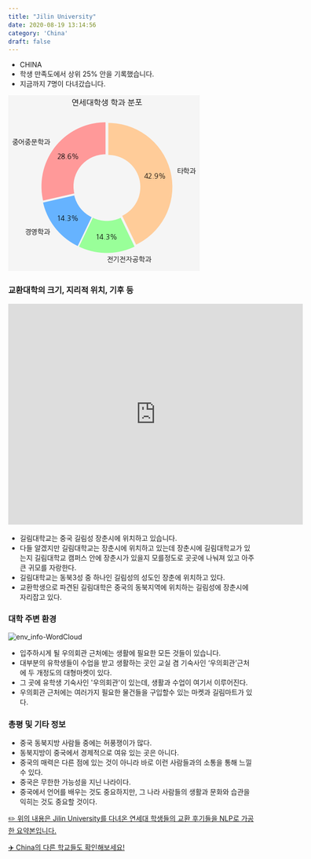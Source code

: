 ```yaml
---
title: "Jilin University"
date: 2020-08-19 13:14:56
category: 'China'
draft: false
---
```



* CHINA
* 학생 만족도에서 상위 25% 안을 기록했습니다.
* 지금까지 7명이 다녀갔습니다. 

![department-info](../plots/CN000006.png)
### 교환대학의 크기, 지리적 위치, 기후 등
<iframe
width="600"
height="450"
frameborder="0" style="border:0"
src="https://www.google.com/maps/embed/v1/place?key=AIzaSyC9e1AME-pVmWC4hBpFdu5S4dKzyepa3HQ&q=Jilin+University&center=43.82572,125.28501609999998&zoom=14" allowfullscreen>
</iframe>

* 길림대학교는 중국 길림성 장춘시에 위치하고 있습니다.
* 다들 알겠지만 길림대학교는 장춘시에 위치하고 있는데 장춘시에 길림대학교가 있는지 길림대학교 캠퍼스 안에 장춘시가 있을지 모를정도로 곳곳에 나눠져 있고 아주 큰 귀모를 자랑한다.
* 길림대학교는 동북3성 중 하나인 길림성의 성도인 장춘에 위치하고 있다.
* 교환학생으로 파견된 길림대학은 중국의 동북지역에 위치하는 길림성에 장춘시에 자리잡고 있다.


### 대학 주변 환경

![env_info-WordCloud](../univ_wordclouds_okt/env_info/CN000006_env_info_okt.png)

* 입주하시게 될 우의회관 근처에는 생활에 필요한 모든 것들이 있습니다.
* 대부분의 유학생들이 수업을 받고 생활하는 곳인 교실 겸 기숙사인 ‘우의회관’근처에 두 개정도의 대형마켓이 있다.
* 그 곳에 유학생 기숙사인 '우의회관'이 있는데, 생활과 수업이 여기서 이루어진다.
* 우의회관 근처에는 여러가지 필요한 물건들을 구입할수 있는 마켓과 길림마트가 있다.


### 총평 및 기타 정보 
* 중국 동북지방 사람들 중에는 허풍쟁이가 많다.
* 동북지방이 중국에서 경제적으로 여유 있는 곳은 아니다.
* 중국의 매력은 다른 점에 있는 것이 아니라 바로 이런 사람들과의 소통을 통해 느낄 수 있다.
* 중국은 무한한 가능성을 지닌 나라이다.
* 중국에서 언어를 배우는 것도 중요하지만, 그 나라 사람들의 생활과 문화와 습관을 익히는 것도 중요할 것이다.


[✏️ 위의 내용은 Jilin University를 다녀온 연세대 학생들의 교환 후기들을 NLP로 가공한 요약본입니다.](http://oia.yonsei.ac.kr/partner/expReport.asp?ucode=CN000006&bgbn=A)

[✈️ China의 다른 학교들도 확인해보세요!](https://yonsei-exchange.netlify.app/?category=China)
